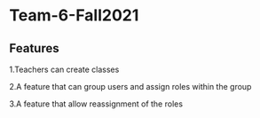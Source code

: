 # Team-6-Fall2021
## Features
1.Teachers can create classes

2.A feature that can group users and assign roles within the group 

3.A feature that allow reassignment of the roles

